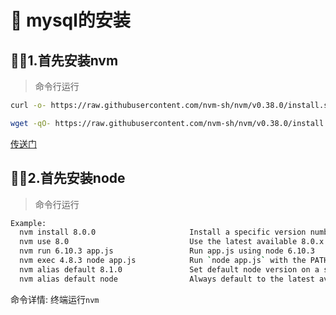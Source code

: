 # :open_book: mysql的安装


## :surfing_man:1.首先安装nvm
>命令行运行
```sh
curl -o- https://raw.githubusercontent.com/nvm-sh/nvm/v0.38.0/install.sh | bash

```
```sh
wget -qO- https://raw.githubusercontent.com/nvm-sh/nvm/v0.38.0/install.sh | bash
```
[传送门](https://github.com/nvm-sh/nvm/blob/master/README.md)

## :surfing_man:2.首先安装node
>命令行运行
```sh 
Example:
  nvm install 8.0.0                     Install a specific version number
  nvm use 8.0                           Use the latest available 8.0.x release
  nvm run 6.10.3 app.js                 Run app.js using node 6.10.3
  nvm exec 4.8.3 node app.js            Run `node app.js` with the PATH pointing to node 4.8.3
  nvm alias default 8.1.0               Set default node version on a shell
  nvm alias default node                Always default to the latest available node version on a shell
```
命令详情: 终端运行`nvm`
